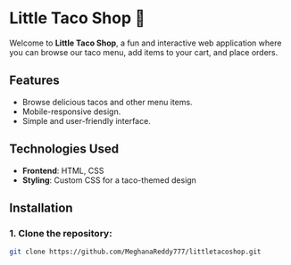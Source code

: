 # Little Taco Shop 🌮

Welcome to **Little Taco Shop**, a fun and interactive web application where you can browse our taco menu, add items to your cart, and place orders.

## Features
- Browse delicious tacos and other menu items.
- Mobile-responsive design.
- Simple and user-friendly interface.

## Technologies Used
- **Frontend**: HTML, CSS
- **Styling**: Custom CSS for a taco-themed design

## Installation

### 1. Clone the repository:
```bash
git clone https://github.com/MeghanaReddy777/littletacoshop.git
